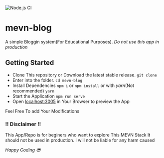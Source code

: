 ![Node.js CI](https://github.com/stannlee/mevn-blog/workflows/Node.js%20CI/badge.svg?branch=master)
# mevn-blog
A simple Bloggin system(For Educational Purposes). *Do not use this app in production*

## Getting Started
* Clone This repository or Download the latest stable release. `git clone`
* Enter into the folder. `cd mevn-blog`
* Install Dependencies `npm i` or `npm install` or with *yarn*(Not recommended) `yarn`
* Start the Application `npm run serve`
* Open [localhost:3005]('http://localhost:3005') in Your Browser to preview the App

Feel Free To add Your Modifications

### !! Disclaimer !!
This App/Repo is for beginers who want to explore This MEVN Stack It should not be used in production.
I will not be liable for any harm caused

_Happy Coding 😎_

